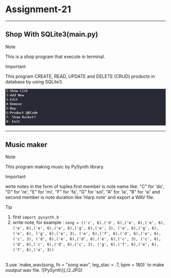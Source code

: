 # Assignment-21
---
## Shop With SQLite3(main.py)
> [!NOTE]
This is a shop program that execute in terminal.

> [!IMPORTANT]  
This program CREATE, READ, UPDATE and DELETE (CRUD) products in database by using SQLite3.

![shop program](./1.JPG)

---
## Music maker
> [!NOTE]
This program making music by PySynth library.

> [!IMPORTANT]  
wirte notes in the form of tuples.first member is note name like: "C" for 'do', "D" for 're', "E" for 'mi', "F" for 'fa', "G" for 'sol', "A" for 'la', "B" for 'si' and second member is note duration like 'Harp note' and export a WAV file.

> [!TIP] 
1. first `import pysynth_b`
2. write note, for example : 
`song = (('c', 6),('d', 6),('e', 6),('e', 6),
        ('e', 6),('e', 6),('e', 6),('g', 6),('e', 3),
        ('e', 6),('g', 6),('e', 6), ('g', 6),('e', 3),
        ('e', 6),('f', 6),('d', 6),('e', 6),('c', 3),
        ('d', 6),('e', 6),('d', 6),('e', 6),('c', 3),
        ('c', 6),('d', 6),('c', 6),('d', 6),('c', 3),
        ('g', 6),('f', 6),('e', 6),('f', 6),('e', 3))`
<br>
3.use `make_wav(song, fn = "song.wav", leg_stac = .7, bpm = 180)` to make ouutput wav file.
![PySynth](./2.JPG)
